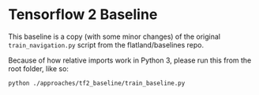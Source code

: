 # Tensorflow 2 Baseline

This baseline is a copy (with some minor changes) of the original `train_navigation.py`
script from the flatland/baselines repo.

Because of how relative imports work in Python 3, please run this from the root
folder, like so:

```
python ./approaches/tf2_baseline/train_baseline.py
```
